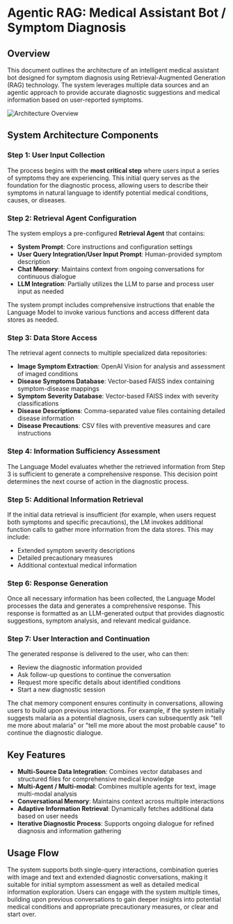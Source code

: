 # Agentic RAG: Medical Assistant Bot / Symptom Diagnosis

## Overview

This document outlines the architecture of an intelligent medical assistant bot designed for symptom diagnosis using Retrieval-Augmented Generation (RAG) technology. The system leverages multiple data sources and an agentic approach to provide accurate diagnostic suggestions and medical information based on user-reported symptoms.

![Architecture Overview](../images/architecture_overview.png)

## System Architecture Components

### Step 1: User Input Collection
The process begins with the **most critical step** where users input a series of symptoms they are experiencing. This initial query serves as the foundation for the diagnostic process, allowing users to describe their symptoms in natural language to identify potential medical conditions, causes, or diseases.

### Step 2: Retrieval Agent Configuration
The system employs a pre-configured **Retrieval Agent** that contains:
- **System Prompt**: Core instructions and configuration settings
- **User Query Integration/User Input Prompt**: Human-provided symptom description
- **Chat Memory**: Maintains context from ongoing conversations for continuous dialogue
- **LLM Integration**: Partially utilizes the LLM to parse and process user input as needed

The system prompt includes comprehensive instructions that enable the Language Model to invoke various functions and access different data stores as needed.

### Step 3: Data Store Access
The retrieval agent connects to multiple specialized data repositories:
- **Image Symptom Extraction**: OpenAI Vision for analysis and assessment of imaged conditions
- **Disease Symptoms Database**: Vector-based FAISS index containing symptom-disease mappings
- **Symptom Severity Database**: Vector-based FAISS index with severity classifications
- **Disease Descriptions**: Comma-separated value files containing detailed disease information
- **Disease Precautions**: CSV files with preventive measures and care instructions


### Step 4: Information Sufficiency Assessment
The Language Model evaluates whether the retrieved information from Step 3 is sufficient to generate a comprehensive response. This decision point determines the next course of action in the diagnostic process.

### Step 5: Additional Information Retrieval
If the initial data retrieval is insufficient (for example, when users request both symptoms and specific precautions), the LM invokes additional function calls to gather more information from the data stores. This may include:
- Extended symptom severity descriptions
- Detailed precautionary measures
- Additional contextual medical information

### Step 6: Response Generation
Once all necessary information has been collected, the Language Model processes the data and generates a comprehensive response. This response is formatted as an LLM-generated output that provides diagnostic suggestions, symptom analysis, and relevant medical guidance.

### Step 7: User Interaction and Continuation
The generated response is delivered to the user, who can then:
- Review the diagnostic information provided
- Ask follow-up questions to continue the conversation
- Request more specific details about identified conditions
- Start a new diagnostic session

The chat memory component ensures continuity in conversations, allowing users to build upon previous interactions. For example, if the system initially suggests malaria as a potential diagnosis, users can subsequently ask "tell me more about malaria" or "tell me more about the most probable cause" to continue the diagnostic dialogue.

## Key Features

- **Multi-Source Data Integration**: Combines vector databases and structured files for comprehensive medical knowledge
- **Multi-Agent / Multi-modal**: Combines multiple agents for text, image multi-modal analysis
- **Conversational Memory**: Maintains context across multiple interactions
- **Adaptive Information Retrieval**: Dynamically fetches additional data based on user needs
- **Iterative Diagnostic Process**: Supports ongoing dialogue for refined diagnosis and information gathering

## Usage Flow

The system supports both single-query interactions, combination queries with image and text and extended diagnostic conversations, making it suitable for initial symptom assessment as well as detailed medical information exploration. Users can engage with the system multiple times, building upon previous conversations to gain deeper insights into potential medical conditions and appropriate precautionary measures, or clear and start over.